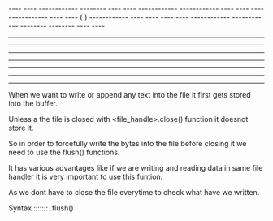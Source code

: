 ﻿----    ---- ------------ --------  ----    ---- ------------      ------------ ----         ----    ---- ------------ ----    ---- ( )      ------------ ----    ---- ----    ---- ------------ ------------ --------    --------   ----    ----

-----
-----
-----
-----
-----
-----
-----
When we want to write or append any text into the file it first gets stored into the buffer.

Unless a the file is closed with <file\_handle>.close() function it doesnot store it.

So in order to forcefully write the bytes into the file before closing it we need to use the flush() functions.

It has various advantages like if we are writing and reading data in same file handler it is very important to use this funtion.

As we dont have to close the file everytime to check what have we written.

Syntax ::::::: <filehandle>.flush()
